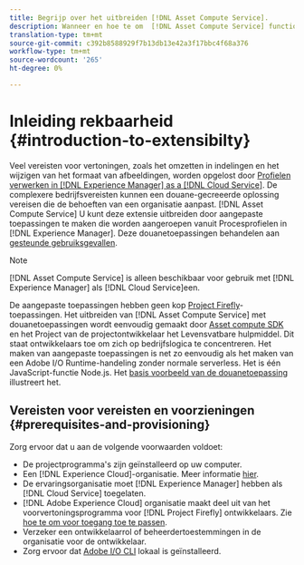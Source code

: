 ```yaml
---
title: Begrijp over het uitbreiden [!DNL Asset Compute Service].
description: Wanneer en hoe te om  [!DNL Asset Compute Service] functionaliteit uit te breiden om de verwerking van douaneactiva te doen.
translation-type: tm+mt
source-git-commit: c392b8588929f7b13db13e42a3f17bbc4f68a376
workflow-type: tm+mt
source-wordcount: '265'
ht-degree: 0%

---
```



# Inleiding rekbaarheid {#introduction-to-extensibilty}

Veel vereisten voor vertoningen, zoals het omzetten in indelingen en het wijzigen van het formaat van afbeeldingen, worden opgelost door [Profielen verwerken in [!DNL Experience Manager] as a [!DNL Cloud Service]](https://experienceleague.adobe.com/docs/experience-manager-cloud-service/assets/asset-microservices-overview.html). De complexere bedrijfsvereisten kunnen een douane-gecreeerde oplossing vereisen die de behoeften van een organisatie aanpast. [!DNL Asset Compute Service] U kunt deze extensie uitbreiden door aangepaste toepassingen te maken die worden aangeroepen vanuit Procesprofielen in  [!DNL Experience Manager]. Deze douanetoepassingen behandelen aan [gesteunde gebruiksgevallen](https://experienceleague.adobe.com/docs/experience-manager-cloud-service/assets/manage/asset-microservices-configure-and-use.html).

>[!NOTE]
>
>[!DNL Asset Compute Service] is alleen beschikbaar voor gebruik met  [!DNL Experience Manager] als  [!DNL Cloud Service]een.

De aangepaste toepassingen hebben geen kop [Project Firefly](https://github.com/AdobeDocs/project-firefly)-toepassingen. Het uitbreiden van [!DNL Asset Compute Service] met douanetoepassingen wordt eenvoudig gemaakt door [Asset compute SDK](https://github.com/adobe/asset-compute-sdk) en het Project van de projectontwikkelaar het Levensvatbare hulpmiddel. Dit staat ontwikkelaars toe om zich op bedrijfslogica te concentreren. Het maken van aangepaste toepassingen is net zo eenvoudig als het maken van een Adobe I/O Runtime-handeling zonder normale serverless. Het is één JavaScript-functie Node.js. Het [basis voorbeeld van de douanetoepassing](https://github.com/adobe/asset-compute-example-workers/blob/master/projects/worker-basic/worker-basic.js) illustreert het.

## Vereisten voor vereisten en voorzieningen {#prerequisites-and-provisioning}

Zorg ervoor dat u aan de volgende voorwaarden voldoet:

* De projectprogramma&#39;s zijn geïnstalleerd op uw computer.
* Een [!DNL Experience Cloud]-organisatie. Meer informatie [hier](https://github.com/AdobeDocs/project-firefly/blob/master/getting_started/setup.md#acquire-access-and-credentials).
* De ervaringsorganisatie moet [!DNL Experience Manager] hebben als [!DNL Cloud Service] toegelaten.
* [!DNL Adobe Experience Cloud] organisatie maakt deel uit van het voorvertoningsprogramma voor  [!DNL Project Firefly] ontwikkelaars. Zie [hoe te om voor toegang toe te passen](https://github.com/AdobeDocs/project-firefly/blob/master/overview/getting_access.md).
* Verzeker een ontwikkelaarrol of beheerdertoestemmingen in de organisatie voor de ontwikkelaar.
* Zorg ervoor dat [Adobe I/O CLI](https://github.com/adobe/aio-cli) lokaal is geïnstalleerd.

<!-- TBD for later:

* What all accesses and licenses are required?
* What all permissions are required to create, debug, and deploy custom applications?
* How do developers get access and provision the required apps?
* What is repository management?
* Anything on security and data transfer?
* What about handling personal or sensitive information?
* Custom application SLA is dependent on SLAs of various services it depends on.
* Document how the devs can get to know the KPIs of their custom applications. The KPIs are dependent on the performance at Adobe's side, amongst other things.
-->
